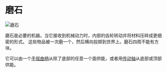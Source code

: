 # 磨石

![磨石](block:betterwithmods:single_machine@0)

磨石是必要的机器。当它接收到机械动力时，内部的齿轮转动并将材料压碎成更细密的形式。
这些物品被一次磨一个，然后横向投掷到世界上。磨石四周不能有方块。

它可以由一个[手摇曲柄](hand_crank.md)从除了底部的任意一个面供能，或者用[传动轴](axle.md)从底部或顶部供能。


